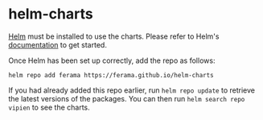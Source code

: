 # helm-charts

[Helm](https://helm.sh) must be installed to use the charts.  Please refer to
Helm's [documentation](https://helm.sh/docs) to get started.

Once Helm has been set up correctly, add the repo as follows:

    helm repo add ferama https://ferama.github.io/helm-charts

If you had already added this repo earlier, run `helm repo update` to retrieve
the latest versions of the packages.  You can then run `helm search repo
vipien` to see the charts.
